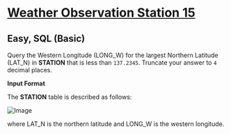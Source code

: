 # [Weather Observation Station 15](https://www.hackerrank.com/challenges/weather-observation-station-15/problem?isFullScreen=true)

## Easy, SQL (Basic)
Query the Western Longitude (LONG_W) for the largest Northern Latitude (LAT_N) in **STATION** that is less than `137.2345`. Truncate your answer to `4` decimal places.

**Input Format**

The **STATION** table is described as follows:

![Image](https://github.com/user-attachments/assets/d764f174-2c61-4117-abb5-f386e67ccba8)

where LAT_N is the northern latitude and LONG_W is the western longitude.